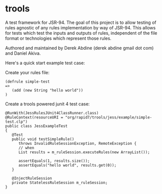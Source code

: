 trools
======

A test framework for JSR-94. The goal of this project is to allow testing of rules agnostic of any rules implementation by way of JSR-94. This allows for tests which test the inputs and outputs of rules, independent of the file format or technologies which represent those rules.

Authored and maintained by Derek Abdine (derek abdine <at> gmail dot com) and Daniel Akiva.

Here's a quick start example test case:

Create your rules file:

    (defrule simple-test
    =>
       (add (new String "hello world"))
    )

Create a trools powered junit 4 test case: 

    @RunWith(JessRulesJUnit4ClassRunner.class)
    @RuleContext(resourceURI = "org/rapid7/trools/jess/example/simple-test.clp")
    public class JessExampleTest
    {
       @Test
       public void testSimpleRule()
          throws InvalidRuleSessionException, RemoteException {
          // when
          List results = m_ruleSession.executeRules(new ArrayList());
    
          assertEquals(1, results.size());
          assertEquals("hello world", results.get(0));
       }
    
       @InjectRuleSession
       private StatelessRuleSession m_ruleSession;
    }
